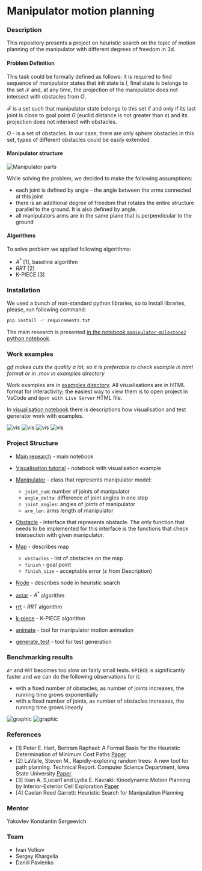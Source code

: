 # Manipulator motion planning 

### Description

This repository presents a project on heuristic search on the topic of
motion planning of the manipulator with different degrees of freedom in 3d.

#### Problem Definition

This task could be formally defined as follows: it is required to find sequence of manipulator states that 
init state is $I$, final state is belongs to the set $\mathcal{F}$ and, 
at any time, the projection of the manipulator does not intersect with obstacles from $O$. 

$\mathcal{F}$ is a set such that manipulator state belongs to this set if and only if 
its last joint is close to goal point $G$ (euclid distance is not greater than $\varepsilon$) and 
its projection does not intersect with obstacles. 

$O$ - is a set of obstacles. In our case, there are only sphere obstacles in this set, types of 
different obstacles could be easily extended.

#### Manipulator structure 

![Manipulator parts](images/manipulator_parts.jpeg)

While solving the problem, we decided to make the following assumptions:
* each joint is defined by angle - the angle between the arms connected at this joint
* there is an additional degree of freedom that rotates the entire structure parallel to the ground. It is also defined by angle.
* all manipulators arms are in the same plane that is perpendicular to the ground

#### Algorithms

To solve problem we applied following algorithms: 

* $A^*$ [1], baseline algorithm
* $RRT$ [2]
* K-PIECE [3]

### Installation 

We used a bunch of non-standard python libraries, so to install libraries, please, run following 
command: 

```bash
pip install -r requirements.txt
```

The main research is presented [in the notebook `manipulator-milestone2` python notebook](manipulator-milestone2.ipynb).

### Work examples

*gif makes cuts the quality a lot, so it is preferable to check example in html format or in .mov in examples directory*

Work examples are in [examples directory](examples/). 
All visualisations are in HTML format for interactivity; 
the easiest way to view them is to open project in VsCode and `Open with Live Server` HTML file.

In [visualisation notebook](visualisation.ipynb) there is descriptions how visualisation and test generator work with examples. 

![vis](./images/astar.gif)
![vis](./images/RRT_0.gif)
![vis](./images/RRT_1.gif)
![vis](./images/k-piece.gif)


### Project Structure

- [Main research](manipulator-milestone2.ipynb) - main notebook

- [Visualisation tutorial](visualisation.ipynb) - notebook with visualisation example

- [Manipulator](manipulator.py) - class that represents manipulator model: 
  - `joint_num`: number of joints of manipulator 
  - `angle_delta`: difference of joint angles in one step
  - `joint_angles`: angles of joints of manipulator 
  - `arm_len`: arms length of manipulator

* [Obstacle](obstacle.py) - interface that represents obstacle. The only function that needs to be implemented for this interface is the functions
that check intersection with given manipulator.

* [Map](map.py) - describes map
    - `obstacles` - list of obstacles on the map 
    - `finish` - goal point 
    - `finish_size` - acceptable error ($\varepsilon$ from Description)

* [Node](node.py) - describes node in heuristic search 

* [astar](astar.py) - $A^*$ algorithm

* [rrt](rrt.py) - $RRT$ algorithm

* [k-piece](kpiece.py) - K-PIECE algorithm
  
* [animate](visualisation.py) - tool for manipulator motion animation 

* [generate_test](test_generator.py) - tool for test generation 

### Benchmarking results

`A*` and `RRT` becomes too slow on fairly small tests. `KPIECE` is significantly faster and we can do the following observations for it: 
- with a fixed number of obstacles, as number of joints increases, the running time grows exponentially
- with a fixed number of joints, as number of obstacles increases, the running time grows linearly

![graphic](images/graphic_fixed_obstacles_num.png)
![graphic](images/graphic_fixed_joints_num.png)

### References

- [1] Peter E. Hart, Bertram Raphael: A Formal Basis for the Heuristic Determination of Minimum Cost Paths [Paper](http://ai.stanford.edu/users/nilsson/OnlinePubs-Nils/PublishedPapers/astar.pdf)
- [2] LaValle, Steven M., Rapidly-exploring random trees: A new tool for path planning. Technical Report. Computer Science Department, Iowa State University  [Paper](http://msl.cs.uiuc.edu/~lavalle/papers/Lav98c.pdf)
- [3] Ioan A. S¸ucan1 and Lydia E. Kavraki: Kinodynamic Motion Planning by Interior-Exterior Cell Exploration [Paper](https://ioan.sucan.ro/files/pubs/wafr2008.pdf)
- [4] Caelan Reed Garrett: Heuristic Search for Manipulation Planning

### Mentor

Yakovlev Konstantin Sergeevich

### Team

* Ivan Volkov 
* Sergey Khargelia
* Daniil Pavlenko 
